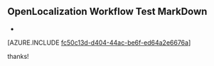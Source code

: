 ## OpenLocalization Workflow Test MarkDown
* 

[AZURE.INCLUDE [fc50c13d-d404-44ac-be6f-ed64a2e6676a](calleeMd1.md)]

 
thanks!